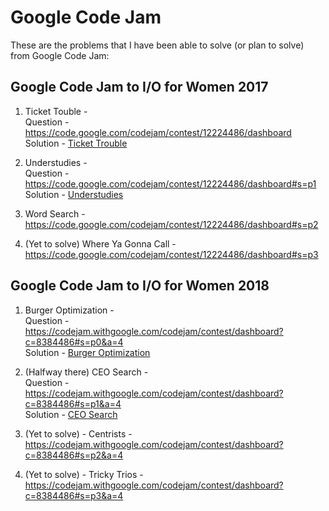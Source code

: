# Google Code Jam
These are the problems that I have been able to solve (or plan to solve) from Google Code Jam: 

## Google Code Jam to I/O for Women 2017
1. Ticket Touble -  
   Question - https://code.google.com/codejam/contest/12224486/dashboard  
   Solution - [Ticket Trouble](Ticket%20Trouble/TicketTrouble.java)  
   
2. Understudies -  
   Question - https://code.google.com/codejam/contest/12224486/dashboard#s=p1  
   Solution - [Understudies](Understudies/Understudies.java)  
   
3. Word Search - https://code.google.com/codejam/contest/12224486/dashboard#s=p2
4. (Yet to solve) Where Ya Gonna Call - https://code.google.com/codejam/contest/12224486/dashboard#s=p3

## Google Code Jam to I/O for Women 2018
1. Burger Optimization -  
   Question - https://codejam.withgoogle.com/codejam/contest/dashboard?c=8384486#s=p0&a=4  
   Solution - [Burger Optimization](Burger%20Optimization/BurgerOptimization.java)
    
2. (Halfway there) CEO Search -  
   Question - https://codejam.withgoogle.com/codejam/contest/dashboard?c=8384486#s=p1&a=4  
   Solution - [CEO Search](CEO%20Search/CEOSearch.java)  
   
3. (Yet to solve) - Centrists - https://codejam.withgoogle.com/codejam/contest/dashboard?c=8384486#s=p2&a=4
4. (Yet to solve) - Tricky Trios - https://codejam.withgoogle.com/codejam/contest/dashboard?c=8384486#s=p3&a=4
